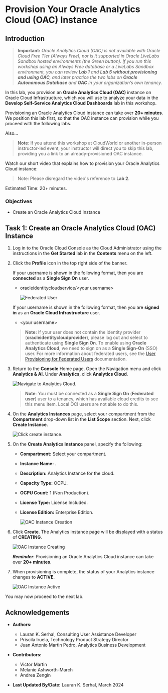 <!--
    {
        "name":"Provision Your Oracle Analytics Cloud (OAC) Instance",
        "description":"Show how to create a new OAC instance",
        "author":"Ana Coman",
        "last_updated":"Ana Coman, Oracle Database Product Management, July 2024"
    }
-->
# Provision Your Oracle Analytics Cloud (OAC) Instance

## Introduction

> **Important:** _Oracle Analytics Cloud (OAC) is not available with Oracle Cloud Free Tier (Always Free), nor is it supported in Oracle LiveLabs Sandbox hosted environments (the Green button). If you run this workshop using an Always Free database or a LiveLabs Sandbox environment, you can review **Lab 1** and **Lab 5** **without provisioning and using OAC**, and later practice the two labs on **Oracle Autonomous Database** and **OAC** in your organization’s own tenancy._

In this lab, you provision an **Oracle Analytics Cloud (OAC)** instance on Oracle Cloud Infrastructure, which you will use to analyze your data in the **Develop Self-Service Analytics Cloud Dashboards** lab in this workshop.

Provisioning an Oracle Analytics Cloud instance can take over **20+ minutes**. We position this lab first, so that the OAC instance can provision while you proceed with the following labs.

Also...

> **Note**: If you attend this workshop at CloudWorld or another in-person instructor-led event, your instructor will direct you to skip this lab, providing you a link to  an already-provisioned OAC instance.

Watch our short video that explains how to provision your Oracle Analytics Cloud instance:

> Note: Please disregard the video's reference to **Lab 2**.

[](youtube:ZAqXlhivQCg)

Estimated Time: 20+ minutes.

### Objectives
- Create an Oracle Analytics Cloud Instance

## Task 1: Create an Oracle Analytics Cloud (OAC) Instance

1. Log in to the Oracle Cloud Console as the Cloud Administrator using the instructions in the **Get Started** lab in the **Contents** menu on the left.

2. Click the **Profile** icon in the top right side of the banner. 

    If your username is shown in the following format, then you are **connected** as a **Single Sign On** user.

    - oracleidentitycloudservice/&lt;your username&gt;

        ![Federated User](./images/federated-user.png)

    If your username is shown in the following format, then you are **signed in** as an **Oracle Cloud Infrastructure** user.

    - &lt;your username&gt;

    >**Note:** If your user does not contain the identity provider (**oracleidentitycloudprovider**), please log out and select to authenticate
    using **Single Sign On**. To enable using **Oracle Analytics Cloud**, we need to sign on as a **Single Sign-On** (SSO) user. For more information about federated users, see the [User Provisioning for Federated Users](https://docs.cloud.oracle.com/en-us/iaas/Content/Identity/Tasks/usingscim.htm) documentation.

3. Return to the **Console** Home page. Open the Navigation menu and click **Analytics & AI**. Under **Analytics**, click **Analytics Cloud**.

    ![Navigate to Analytics Cloud.](./images/analytics-cloud.png)

    > **Note**: You must be connected as a **Single Sign On** (**Federated user**) user to a tenancy, which has available cloud credits to see this menu item. Local OCI users are not able to do this.

4. On the **Analytics Instances** page, select your compartment from the **Compartment** drop-down list in the **List Scope** section. Next, click **Create Instance**.

    ![Click create instance.](./images/create-instance.png)

5. On the **Create Analytics Instance** panel, specify the following: 
    * **Compartment:** Select your compartment.
    * **Instance Name:** [](var:oac_instance_name).
    * **Description:** Analytics Instance for the cloud.
    * **Capacity Type:** OCPU.
    * **OCPU Count:** 1 (Non Production).
    * **License Type:** License Included.
    * **License Edition:** Enterprise Edition.

        ![OAC Instance Creation](./images/create-analytics-instance.png)

6. Click **Create**. The Analytics instance page will be displayed with a status of **CREATING**.

    ![OAC Instance Creating](./images/oac-creating.png)

    ***Reminder***: Provisioning an Oracle Analytics Cloud instance can take over **20+ minutes**.

6. When provisioning is complete, the status of your Analytics instance changes to **ACTIVE**.

    ![OAC Instance Active](./images/oac-created.png)

You may now proceed to the next lab.

## **Acknowledgements**

- **Authors:**
    * Lauran K. Serhal, Consulting User Assistance Developer
    * Priscila Iruela, Technology Product Strategy Director
    * Juan Antonio Martin Pedro, Analytics Business Development

- **Contributors:**
    * Victor Martin
    * Melanie Ashworth-March
    * Andrea Zengin

- **Last Updated By/Date:** Lauran K. Serhal, March 2024

